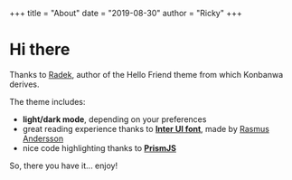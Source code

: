 +++
title = "About"
date = "2019-08-30"
author = "Ricky"
+++

# Hi there

Thanks to [Radek](https://radoslawkoziel.pl), author of the Hello Friend theme
 from which Konbanwa derives.

The theme includes:

- **light/dark mode**, depending on your preferences
- great reading experience thanks to [**Inter UI font**](https://rsms.me/inter/), made by [Rasmus Andersson](https://rsms.me/about/)
- nice code highlighting thanks to [**PrismJS**](https://prismjs.com)

So, there you have it... enjoy!
